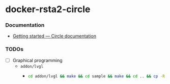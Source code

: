 docker-rsta2-circle
===================
### Documentation
- [Getting started — Circle documentation](https://circle-rpi.readthedocs.io/en/44.4/getting-started.html)

### TODOs
- [ ] Graphical programming
    - `addon/lvgl`
        - ```bash
          cd addon/lvgl && make && cd sample && make && cd .. && cp -R ./sample ../../export
          ```